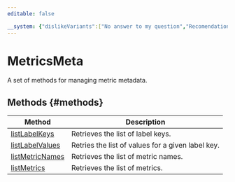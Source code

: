 ```yaml
---
editable: false

__system: {"dislikeVariants":["No answer to my question","Recomendations didn't help","The content doesn't match title","Other"]}
---
```



# MetricsMeta
A set of methods for managing metric metadata.

## Methods {#methods}
Method | Description
--- | ---
[listLabelKeys](listLabelKeys.md) | Retrieves the list of label keys.
[listLabelValues](listLabelValues.md) | Retries the list of values for a given label key.
[listMetricNames](listMetricNames.md) | Retrieves the list of metric names.
[listMetrics](listMetrics.md) | Retrieves the list of metrics.